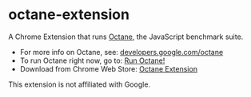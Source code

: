 octane-extension
================

A Chrome Extension that runs [Octane](https://developers.google.com/octane), the JavaScript benchmark suite.

* For more info on Octane, see: [developers.google.com/octane](https://developers.google.com/octane/)
* To run Octane right now, go to: [Run Octane!](http://octane-benchmark.googlecode.com/svn/latest/index.html)
* Download from Chrome Web Store: [Octane Extension](https://chrome.google.com/webstore/detail/jmaechidmlggjfnecepcnabafileiikb?hl=en&gl=US)

This extension is not affiliated with Google.

